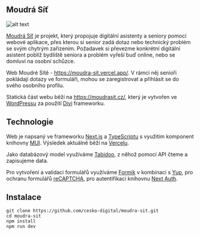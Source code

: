 ## Moudrá Síť
![alt text](https://moudrasit.cz/wp-content/uploads/2023/02/Group-482001.svg)

[Moudrá Síť](https://moudrasit.cz/) je projekt, který propojuje digitální asistenty a seniory pomocí webové aplikace, přes kterou si senior zadá dotaz nebo technický problém se svým chytrým zařízením. Požadavek si převezme konkrétní digitální asistent poblíž bydliště seniora a problém vyřeší buď online, nebo se domluví na osobní schůzce.

Web Moudré Sítě - https://moudra-sit.vercel.app/. V rámci něj senioři pokládají dotazy ve formuláři, mohou se zaregistrovat a přihlásit se do svého osobního profilu. 

Statická část webu běží na https://moudrasit.cz/, který je vytvořen ve [WordPressu](https://cs.wordpress.org/) za použití [Divi](https://www.elegantthemes.com/gallery/divi/) frameworku.

## Technologie

Web je napsaný ve frameworku [Next.js](https://nextjs.org/) a [TypeScriptu](https://www.typescriptlang.org/) s využitím komponent knihovny [MUI](https://mui.com/). Výsledek aktuálně běží na [Vercelu](https://vercel.com/).

Jako databázový model využíváme [Tabidoo](https://app.tabidoo.cloud/), z něhož pomocí API čteme a zapisujeme data.

Pro vytvoření a validaci formulářů využíváme [Formik](https://formik.org/) v kombinaci s [Yup](https://www.npmjs.com/package/yup), pro ochranu formulářů [reCAPTCHA](https://www.google.com/recaptcha/about/), pro autentifikaci knihovnu [Next Auth](https://next-auth.js.org/).

## Instalace 

```
git clone https://github.com/cesko-digital/moudra-sit.git
cd moudra-sit
npm install
npm run dev
```
